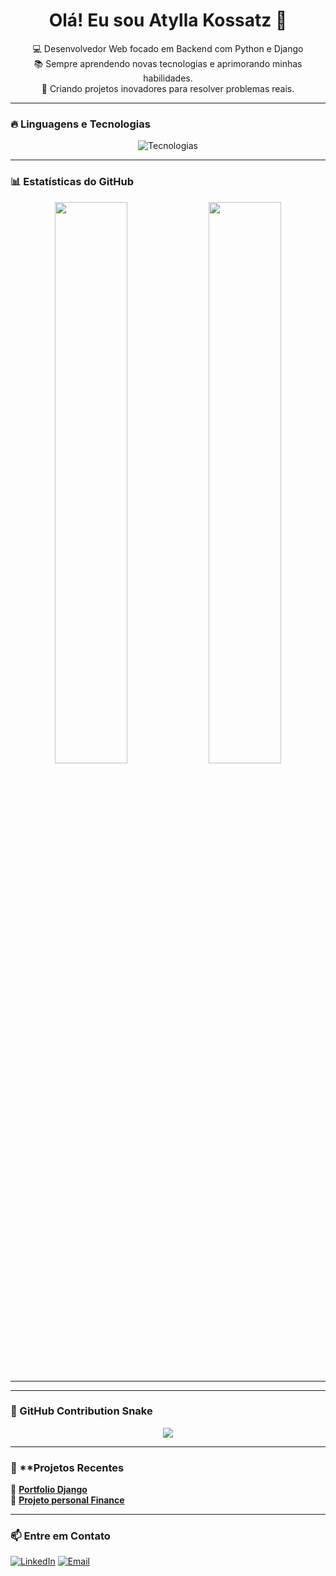 <h1 align="center">Olá! Eu sou Atylla Kossatz 👋</h1>

<p align="center">
💻 Desenvolvedor Web focado em Backend com Python e Django <br>
📚 Sempre aprendendo novas tecnologias e aprimorando minhas habilidades. <br>
🚀 Criando projetos inovadores para resolver problemas reais. 
</p>

---

### 🔥 **Linguagens e Tecnologias**
<p align="center">
  <img src="https://skillicons.dev/icons?i=python,django,typescript,php,postgresql,git,linux,docker" alt="Tecnologias" />
</p>

---

### 📊 **Estatísticas do GitHub**
<p align="center">
  <img width="48%" src="https://github-readme-stats.vercel.app/api?username=SrKossatz&show_icons=true&theme=radical"/>
  <img width="48%" src="https://github-readme-streak-stats.herokuapp.com/?user=SrKossatz&theme=radical"/>
</p>

---

---
### 🐍 GitHub Contribution Snake

<p align="center">
  <img src="https://raw.githubusercontent.com/SrKossatz/SrKossatz/main/github-contribution-grid-snake.svg" />
</p>

---
### 🚀 **Projetos Recentes
📌 [**Portfolio Django**](https://portfolio-u63n.onrender.com)  
📌 [**Projeto personal Finance**](https://github.com/SrKossatz/personal-finance-manager)

---

### 📫 **Entre em Contato**
[![LinkedIn](https://img.shields.io/badge/-LinkedIn-blue?style=flat-square&logo=linkedin)](https://www.linkedin.com/in/atyllakossatz/)
[![Email](https://img.shields.io/badge/-Email-red?style=flat-square&logo=gmail)](mailto:atyllakossatz@gmail.com)


